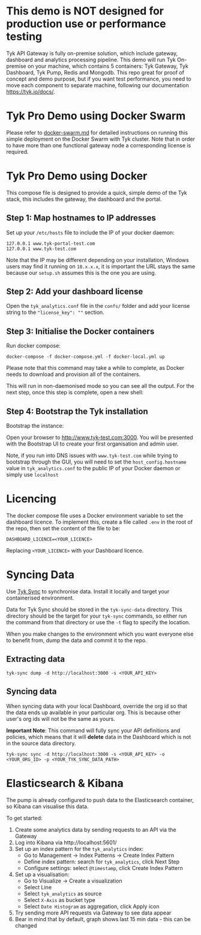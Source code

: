 # This demo is NOT designed for production use or performance testing
Tyk API Gateway is fully on-premise solution, which include gateway, dashboard and analytics processing pipeline.
This demo will run Tyk On-premise on your machine, which contains 5 containers: Tyk Gateway, Tyk Dashboard, Tyk Pump, Redis and Mongodb.
This repo great for proof of concept and demo purpose, but if you want test performance, you need to move each component to separate machine, following our documentation https://tyk.io/docs/.


# Tyk Pro Demo using Docker Swarm

Please refer to [docker-swarm.md](docker-swarm.md) for detailed instructions on running this simple deployment on the Docker Swarm with Tyk cluster. Note that in order to have more than one functional gateway node a corresponding license is required.

# Tyk Pro Demo using Docker

This compose file is designed to provide a quick, simple demo of the Tyk stack, this includes the gateway, the dashboard and the portal.

## Step 1: Map hostnames to IP addresses

Set up your `/etc/hosts` file to include the IP of your docker daemon:

```
127.0.0.1 www.tyk-portal-test.com
127.0.0.1 www.tyk-test.com
```

Note that the IP may be different depending on your installation, Windows users may find it running on `10.x.x.x`, it is important the URL stays the same because our `setup.sh` assumes this is the one you are using.

## Step 2: Add your dashboard license

Open the `tyk_analytics.conf` file in the `confs/` folder and add your license string to the `"license_key": ""` section.

## Step 3: Initialise the Docker containers

Run docker compose:

```
docker-compose -f docker-compose.yml -f docker-local.yml up
```

Please note that this command may take a while to complete, as Docker needs to download and provision all of the containers.

This will run in non-daemonised mode so you can see all the output. For the next step, once this step is complete, open a new shell:

## Step 4: Bootstrap the Tyk installation

Bootstrap the instance:

Open your browser to http://www.tyk-test.com:3000.  You will be presented with the Bootstrap UI to create your first organisation and admin user.

Note, if you run into DNS issues with `www.tyk-test.com` while trying to bootstrap through the GUI, you will need to set the `host_config.hostname` value in `tyk_analytics.conf` to the public IP of your Docker daemon or simply use `localhost`



# Licencing

The docker compose file uses a Docker environment variable to set the dashboard licence. To implement this, create a file called `.env` in the root of the repo, then set the content of the file to be:

```
DASHBOARD_LICENCE=<YOUR_LICENCE>
```

Replacing `<YOUR_LICENCE>` with your Dashboard licence.

# Syncing Data

Use [Tyk Sync](https://tyk.io/docs/advanced-configuration/manage-multiple-environments/tyk-sync/) to synchronise data. Install it locally and target your containerised environment.

Data for Tyk Sync should be stored in the `tyk-sync-data` directory. This directory should be the target for your `tyk-sync` commands, so either run the command from that directory or use the `-t` flag to specify the location.

When you make changes to the environment which you want everyone else to benefit from, dump the data and commit it to the repo.

## Extracting data

```
tyk-sync dump -d http://localhost:3000 -s <YOUR_API_KEY>
```

## Syncing data

When syncing data with your local Dashboard, override the org id so that the data ends up available in your particular org. This is because other user's org ids will not be the same as yours.

**Important Note**: This command will fully sync your API definitions and policies, which means that it will **delete** data in the Dashboard which is not in the source data directory.

```
tyk-sync sync -d http://localhost:3000 -s <YOUR_API_KEY> -o <YOUR_ORG_ID> -p <YOUR_TYK_SYNC_DATA_PATH>
```

# Elasticsearch & Kibana

The pump is already configured to push data to the Elasticsearch container, so Kibana can visualise this data.

To get started:

1. Create some analytics data by sending requests to an API via the Gateway
1. Log into Kibana via http://localhost:5601/
1. Set up an index pattern for the `tyk_analytics` index:
    - Go to Management -> Index Patterns -> Create Index Pattern
    - Define index pattern: search for `tyk_analytics`, click Next Step
    - Configure settings: select `@timestamp`, click Create Index Pattern
4. Set up a visualisation:
    - Go to Visualize -> Create a visualization
    - Select Line
    - Select `tyk_analytics` as source
    - Select `X-Axis` as bucket type
    - Select `Date Histogram` as aggregation, click Apply icon
5. Try sending more API requests via Gateway to see data appear
6. Bear in mind that by default, graph shows last 15 min data - this can be changed
